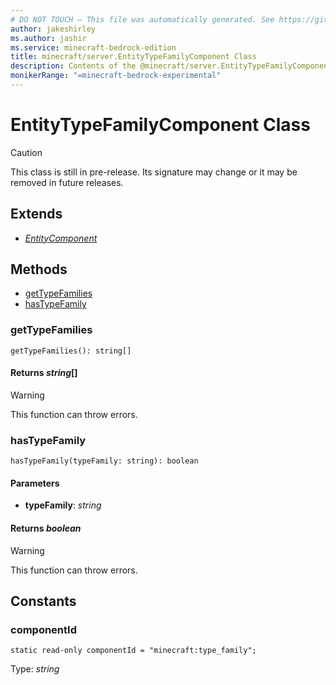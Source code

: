 ```yaml
---
# DO NOT TOUCH — This file was automatically generated. See https://github.com/mojang/minecraftapidocsgenerator to modify descriptions, examples, etc.
author: jakeshirley
ms.author: jashir
ms.service: minecraft-bedrock-edition
title: minecraft/server.EntityTypeFamilyComponent Class
description: Contents of the @minecraft/server.EntityTypeFamilyComponent class.
monikerRange: "=minecraft-bedrock-experimental"
---
```

# EntityTypeFamilyComponent Class

> [!CAUTION]
> This class is still in pre-release.  Its signature may change or it may be removed in future releases.

## Extends
- [*EntityComponent*](EntityComponent.md)

## Methods
- [getTypeFamilies](#gettypefamilies)
- [hasTypeFamily](#hastypefamily)

### **getTypeFamilies**
`
getTypeFamilies(): string[]
`

#### **Returns** *string*[]

> [!WARNING]
> This function can throw errors.

### **hasTypeFamily**
`
hasTypeFamily(typeFamily: string): boolean
`

#### **Parameters**
- **typeFamily**: *string*

#### **Returns** *boolean*

> [!WARNING]
> This function can throw errors.

## Constants

### **componentId**
`static read-only componentId = "minecraft:type_family";`

Type: *string*
